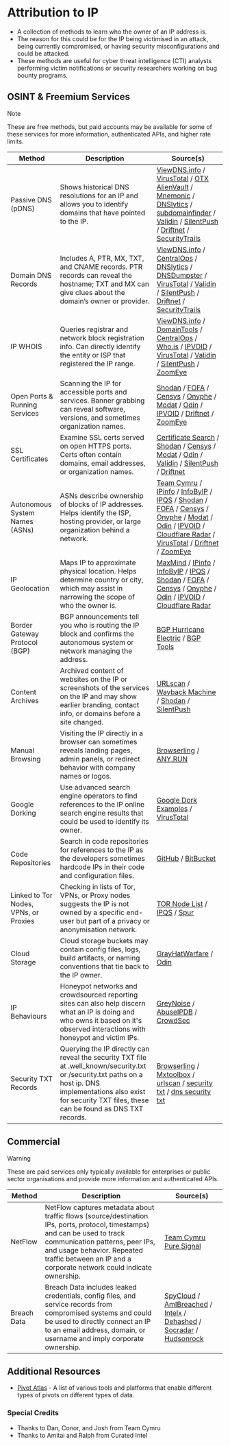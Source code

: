 # Attribution to IP
- A collection of methods to learn who the owner of an IP address is.
- The reason for this could be for the IP being victimised in an attack, being currently compromised, or having security misconfigurations and could be attacked.
- These methods are useful for cyber threat intelligence (CTI) analysts performing victim notifications or security researchers working on bug bounty programs. 

## OSINT & Freemium Services
> [!NOTE]
> These are free methods, but paid accounts may be available for some of these services for more information, authenticated APIs, and higher rate limits.

| Method | Description | Source(s) |
| --- | --- | --- |
| Passive DNS (pDNS) | Shows historical DNS resolutions for an IP and allows you to identify domains that have pointed to the IP. | [ViewDNS.info](https://viewdns.info) / [VirusTotal](https://www.virustotal.com)  / [OTX AlienVault](https://otx.alienvault.com/) / [Mnemonic](https://passivedns.mnemonic.no/) / [DNSlytics](https://search.dnslytics.com/) / [subdomainfinder](https://subdomainfinder.c99.nl/) / [Validin](https://www.validin.com/) / [SilentPush](https://www.silentpush.com/) / [Driftnet](https://driftnet.io/search/summary) / [SecurityTrails](https://securitytrails.com/) |
| Domain DNS Records | Includes A, PTR, MX, TXT, and CNAME records. PTR records can reveal the hostname; TXT and MX can give clues about the domain’s owner or provider. | [ViewDNS.info](https://viewdns.info) / [CentralOps](https://centralops.net/co/) / [DNSlytics](https://search.dnslytics.com/) / [DNSDumpster](https://dnsdumpster.com/) / [VirusTotal](https://www.virustotal.com) / [Validin](https://www.validin.com/) / [SilentPush](https://www.silentpush.com/) / [Driftnet](https://driftnet.io/search/summary) / [SecurityTrails](https://securitytrails.com/) |
| IP WHOIS | Queries registrar and network block registration info. Can directly identify the entity or ISP that registered the IP range. | [ViewDNS.info](https://viewdns.info) / [DomainTools](https://whois.domaintools.com/) / [CentralOps](https://centralops.net/co/) / [Who.is](https://who.is/) / [IPVOID](https://www.ipvoid.com/) / [VirusTotal](https://www.virustotal.com) / [Validin](https://www.validin.com/) / [SilentPush](https://www.silentpush.com/) / [ZoomEye](https://www.zoomeye.ai/) |
| Open Ports & Running Services | Scanning the IP for accessible ports and services. Banner grabbing can reveal software, versions, and sometimes organization names. | [Shodan](https://www.shodan.io/) / [FOFA](https://en.fofa.info/) / [Censys](https://search.censys.io/) / [Onyphe](https://search.onyphe.io/) / [Modat](https://modat.io) / [Odin](https://odin.io/) / [IPVOID](https://www.ipvoid.com/) / [Driftnet](https://driftnet.io/search/summary) / [ZoomEye](https://www.zoomeye.ai/) |
| SSL Certificates | Examine SSL certs served on open HTTPS ports. Certs often contain domains, email addresses, or organization names. | [Certificate Search](https://crt.sh) / [Shodan](https://www.shodan.io/)  / [Censys](https://search.censys.io/) / [Modat](https://modat.io) / [Odin](https://odin.io/) / [Validin](https://www.validin.com/) / [SilentPush](https://www.silentpush.com/) / [Driftnet](https://driftnet.io/search/summary) |
| Autonomous System Names (ASNs) | ASNs describe ownership of blocks of IP addresses. Helps identify the ISP, hosting provider, or large organization behind a network. | [Team Cymru](https://v4.whois.cymru.com/cgi-bin/whois.cgi) / [IPinfo](https://ipinfo.io/) / [InfoByIP](https://www.infobyip.com/) / [IPQS](https://www.ipqualityscore.com/) / [Shodan](https://www.shodan.io/) / [FOFA](https://en.fofa.info/) / [Censys](https://search.censys.io/) / [Onyphe](https://search.onyphe.io/) / [Modat](https://modat.io) / [Odin](https://odin.io/) / [IPVOID](https://www.ipvoid.com/) / [Cloudflare Radar](https://radar.cloudflare.com/ip) / [VirusTotal](https://www.virustotal.com) / [Driftnet](https://driftnet.io/search/summary)  / [ZoomEye](https://www.zoomeye.ai/) |
| IP Geolocation | Maps IP to approximate physical location. Helps determine country or city, which may assist in narrowing the scope of who the owner is. | [MaxMind](https://www.maxmind.com/en/geoip-demo) / [IPinfo](https://ipinfo.io/) / [InfoByIP](https://www.infobyip.com/) / [IPQS](https://www.ipqualityscore.com/) / [Shodan](https://www.shodan.io/) / [FOFA](https://en.fofa.info/) / [Censys](https://search.censys.io/) / [Onyphe](https://search.onyphe.io/) / [Odin](https://odin.io/) / [IPVOID](https://www.ipvoid.com/) / [Cloudflare Radar](https://radar.cloudflare.com/ip) |
| Border Gateway Protocol (BGP) | BGP announcements tell you who is routing the IP block and confirms the autonomous system or network managing the address. | [BGP Hurricane Electric](https://bgp.he.net/) / [BGP Tools](https://bgp.tools/) |
| Content Archives | Archived content of websites on the IP or screenshots of the services on the IP and may show earlier branding, contact info, or domains before a site changed. | [URLscan](https://urlscan.io/) / [Wayback Machine](https://web.archive.org/) / [Shodan](https://www.shodan.io/) / [SilentPush](https://www.silentpush.com/) |
| Manual Browsing | Visiting the IP directly in a browser can sometimes reveals landing pages, admin panels, or redirect behavior with company names or logos. | [Browserling](https://www.browserling.com/)  / [ANY.RUN](https://app.any.run/) |
| Google Dorking | Use advanced search engine operators to find references to the IP online search engine results that could be used to identify its owner. | [Google Dork Examples](https://github.com/BushidoUK/OSINT-SearchOperators/blob/main/GoogleDorks.csv) / [VirusTotal](https://www.virustotal.com) |
| Code Repositories | Search in code repositories for references to the IP as the developers sometimes hardcode IPs in their code and configuration files. | [GitHub](https://github.com/) / [BitBucket](https://bitbucket.org/) |
| Linked to Tor Nodes, VPNs, or Proxies | Checking in lists of Tor, VPNs, or Proxy nodes suggests the IP is not owned by a specific end-user but part of a privacy or anonymisation network. | [TOR Node List](https://dev.dan.me.uk/tornodes) / [IPQS](https://www.ipqualityscore.com/) / [Spur](https://spur.us/context/me) |
| Cloud Storage | Cloud storage buckets may contain config files, logs, build artifacts, or naming conventions that tie back to the IP owner. | [GrayHatWarfare](https://grayhatwarfare.com/) / [Odin](https://odin.io/) |
| IP Behaviours | Honeypot networks and crowdsourced reporting sites can also help discern what an IP is doing and who owns it based on it's observed interactions with honeypot and victim IPs. | [GreyNoise](https://viz.greynoise.io/) / [AbuseIPDB](https://www.abuseipdb.com/) / [CrowdSec](https://app.crowdsec.net/cti) |
| Security TXT Records| Querying the IP directly can reveal the security TXT file at .well_known/security.txt or /security.txt paths on a host ip. DNS implementations also exist for security TXT files, these can be found as DNS TXT records.  | [Browserling](https://www.browserling.com/) / [Mxtoolbox](https://mxtoolbox.com/DNSLookup.aspx) / [urlscan](https://urlscan.io) / [security txt](https://securitytxt.org/) / [dns security txt](https://dnssecuritytxt.org/) |

## Commercial
> [!WARNING]
> These are paid services only typically available for enterprises or public sector organisations and provide more information and authenticated APIs.

| Method | Description | Source(s) |
| --- | --- | --- |
| NetFlow | NetFlow captures metadata about traffic flows (source/destination IPs, ports, protocol, timestamps) and can be used to track communication patterns, peer IPs, and usage behavior. Repeated traffic between an IP and a corporate network could indicate ownership. | [Team Cymru Pure Signal](https://www.team-cymru.com/) |
| Breach Data | Breach Data includes leaked credentials, config files, and service records from compromised systems and could be used to directly connect an IP to an email address, domain, or username and imply corporate ownership. | [SpyCloud](https://spycloud.com/) / [AmIBreached](https://amibreached.com/) / [Intelx](https://intelx.io/) / [Dehashed](https://dehashed.com/) / [Socradar](https://socradar.io/) / [Hudsonrock](http://hudsonrock.com/) |

## Additional Resources
- [Pivot Atlas](https://gopivot.ing/tools/) - A list of various tools and platforms that enable different types of pivots on different types of data.

### Special Credits
- Thanks to Dan, Conor, and Josh from Team Cymru
- Thanks to Amitai and Ralph from Curated Intel
